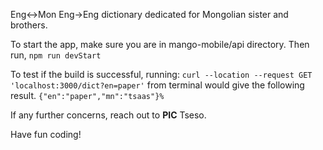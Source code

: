 Eng<->Mon Eng->Eng dictionary dedicated for Mongolian sister and brothers.

To start the app, make sure you are in mango-mobile/api directory.
Then run, 
```npm run devStart```

To test if the build is successful, running:
```curl --location --request GET 'localhost:3000/dict?en=paper'```
from terminal would give the following result.
```{"en":"paper","mn":"tsaas"}%```

If any further concerns, reach out to **PIC** Tseso.

Have fun coding!


